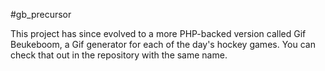 #gb_precursor

This project has since evolved to a more PHP-backed version called Gif Beukeboom, a Gif generator for each of the day's hockey games. You can check that out in the repository with the same name.
